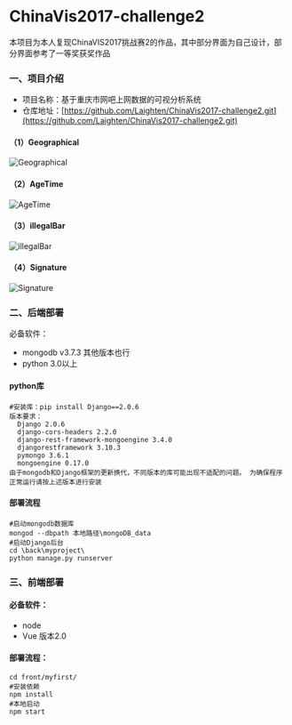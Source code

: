 # ChinaVis2017-challenge2
本项目为本人复现ChinaVIS2017挑战赛2的作品，其中部分界面为自己设计，部分界面参考了一等奖获奖作品
### 一、项目介绍
- 项目名称：基于重庆市网吧上网数据的可视分析系统
- 仓库地址：[https://github.com/Laighten/ChinaVis2017-challenge2.git](https://github.com/Laighten/ChinaVis2017-challenge2.git)
#### （1）Geographical
![Geographical](https://github.com/Laighten/ChinaVis2017-challenge2/raw/master/img/图片0.png)
#### （2）AgeTime
![AgeTime](https://github.com/Laighten/ChinaVis2017-challenge2/raw/master/img/图片1.png)
#### （3）illegalBar
![illegalBar](https://github.com/Laighten/ChinaVis2017-challenge2/raw/master/img/图片2.png)
#### （4）Signature
![Signature](https://github.com/Laighten/ChinaVis2017-challenge2/raw/master/img/图片4.png)
### 二、后端部署
必备软件：
- mongodb v3.7.3 其他版本也行
- python 3.0以上
#### python库
```
#安装库：pip install Django==2.0.6
版本要求：
  Django 2.0.6 
  django-cors-headers 2.2.0 
  django-rest-framework-mongoengine 3.4.0 
  djangorestframework 3.10.3 
  pymongo 3.6.1 
  mongoengine 0.17.0 
由于mongodb和Django框架的更新换代，不同版本的库可能出现不适配的问题。 为确保程序正常运行请按上述版本进行安装
```
#### 部署流程
```
#启动mongodb数据库
mongod --dbpath 本地路径\mongoDB_data
#启动Django后台
cd \back\myproject\
python manage.py runserver
```

### 三、前端部署
#### 必备软件：
- node
- Vue 版本2.0
#### 部署流程：
```
cd front/myfirst/
#安装依赖
npm install
#本地启动
npm start
```

